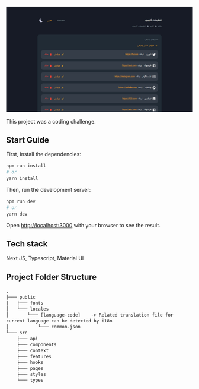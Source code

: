 ![project screenshot](https://github.com/farhad-gh-dev/code-challenge/blob/main/public/project-screenshot.jpg)

This project was a coding challenge.

## Start Guide

First, install the dependencies:

```bash
npm run install
# or
yarn install
```

Then, run the development server:

```bash
npm run dev
# or
yarn dev
```

Open [http://localhost:3000](http://localhost:3000) with your browser to see the result.

## Tech stack

Next JS, Typescript, Material UI

## Project Folder Structure

    .
    ├─── public
    │   ├─── fonts
    │   └─── locales
    │       └─── [language-code]    -> Related translation file for current language can be detected by i18n
    │           └─── common.json
    └─── src
        ├─── api
        ├─── components
        ├─── context
        ├─── features
        ├─── hooks
        ├─── pages
        ├─── styles
        └─── types
